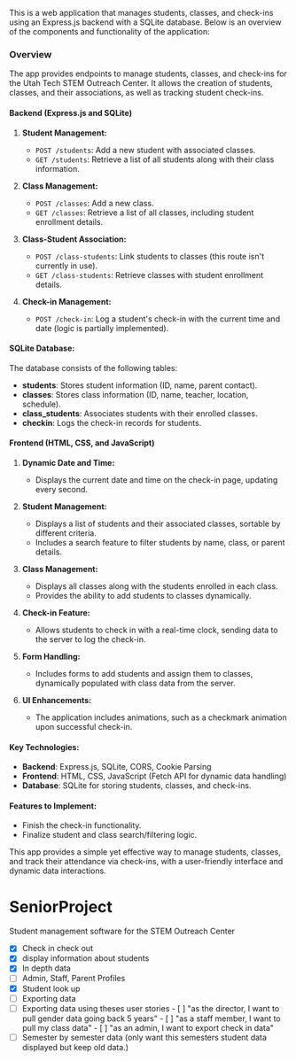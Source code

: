 This is a web application that manages students, classes, and check-ins using an Express.js backend with a SQLite database. Below is an overview of the components and functionality of the application:

### Overview
The app provides endpoints to manage students, classes, and check-ins for the Utah Tech STEM Outreach Center. It allows the creation of students, classes, and their associations, as well as tracking student check-ins.

#### Backend (Express.js and SQLite)
1. **Student Management:**
   - `POST /students`: Add a new student with associated classes.
   - `GET /students`: Retrieve a list of all students along with their class information.

2. **Class Management:**
   - `POST /classes`: Add a new class.
   - `GET /classes`: Retrieve a list of all classes, including student enrollment details.

3. **Class-Student Association:**
   - `POST /class-students`: Link students to classes (this route isn't currently in use).
   - `GET /class-students`: Retrieve classes with student enrollment details.

4. **Check-in Management:**
   - `POST /check-in`: Log a student's check-in with the current time and date (logic is partially implemented).

#### SQLite Database:
The database consists of the following tables:
- **students**: Stores student information (ID, name, parent contact).
- **classes**: Stores class information (ID, name, teacher, location, schedule).
- **class_students**: Associates students with their enrolled classes.
- **checkin**: Logs the check-in records for students.

#### Frontend (HTML, CSS, and JavaScript)
1. **Dynamic Date and Time:**
   - Displays the current date and time on the check-in page, updating every second.

2. **Student Management:**
   - Displays a list of students and their associated classes, sortable by different criteria.
   - Includes a search feature to filter students by name, class, or parent details.

3. **Class Management:**
   - Displays all classes along with the students enrolled in each class.
   - Provides the ability to add students to classes dynamically.

4. **Check-in Feature:**
   - Allows students to check in with a real-time clock, sending data to the server to log the check-in.

5. **Form Handling:**
   - Includes forms to add students and assign them to classes, dynamically populated with class data from the server.

6. **UI Enhancements:**
   - The application includes animations, such as a checkmark animation upon successful check-in.

#### Key Technologies:
- **Backend**: Express.js, SQLite, CORS, Cookie Parsing
- **Frontend**: HTML, CSS, JavaScript (Fetch API for dynamic data handling)
- **Database**: SQLite for storing students, classes, and check-ins.

#### Features to Implement:
- Finish the check-in functionality.
- Finalize student and class search/filtering logic.

This app provides a simple yet effective way to manage students, classes, and track their attendance via check-ins, with a user-friendly interface and dynamic data interactions.
# SeniorProject
Student management software for the STEM Outreach Center
- [X] Check in check out
- [X] display information about students
- [X] In depth data
- [ ] Admin, Staff, Parent Profiles
- [X] Student look up
- [ ] Exporting data
- [ ] Exporting data using theses user stories
      - [ ] "as the director, I want to pull gender data going back 5 years"
      - [ ] "as a staff member, I want to pull my class data"
      - [ ] "as an admin, I want to export check in data"
- [ ] Semester by semester data (only want this semesters student data displayed but keep old data.) 
